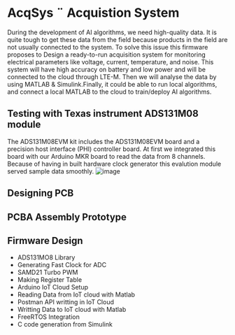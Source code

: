 # AcqSys ¨ Acquistion System
During the development of AI algorithms, we need high-quality data. It is quite tough to get these data from the field because products in the field are not 
usually connected to the system. To solve this issue this firmware proposes to Design a ready-to-run acquisition system for monitoring electrical parameters 
like voltage, current, temperature, and noise. This system will have high accuracy on battery and low power and will be connected to the cloud
through LTE-M. Then we will analyse the data by using MATLAB & Simulink.Finally, it could be able to run local algorithms, and connect a local MATLAB to
the cloud to train/deploy AI algorithms. 

## Testing with Texas instrument ADS131M08 module
The ADS131M08EVM kit includes the ADS131M08EVM board and a precision host interface (PHI) controller board. At first we integrated this board with our Arduino MKR board
to read the data from 8 channels. Because of having in built hardware clock generator this evalution module served sample data smoothly.
![image](https://github.com/Ahsan728/AcqSys/assets/34878134/8f5f6c68-9b21-4200-a77b-786e25ffdfda)


## Designing PCB 
## PCBA Assembly Prototype

## Firmware Design
- ADS131MO8 Library 
- Generating Fast Clock for ADC
- SAMD21 Turbo PWM
- Making Register Table 
- Arduino IoT Cloud Setup
- Reading Data from IoT cloud with Matlab
- Postman API writting in IoT Cloud
- Writting Data to IoT cloud with Matlab
- FreeRTOS Integration
- C code generation from Simulink
